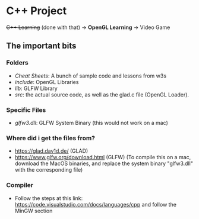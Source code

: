 # C++ Project

~~C++ Learning~~ (done with that) -> **OpenGL Learning** -> Video Game

## The important bits
### Folders
- *Cheat Sheets*: A bunch of sample code and lessons from w3s
- *include*: OpenGL Libraries
- *lib*: GLFW Library
- *src*: the actual source code, as well as the glad.c file (OpenGL Loader).
### Specific Files
- *glfw3.dll*: GLFW System Binary (this would not work on a mac)
### Where did i get the files from?
- https://glad.dav1d.de/ (GLAD)
- https://www.glfw.org/download.html (GLFW) (To compile this on a mac, download the MacOS binaries, and replace the system binary "glfw3.dll" with the corresponding file)
### Compiler
- Follow the steps at this link: https://code.visualstudio.com/docs/languages/cpp and follow the MinGW section
